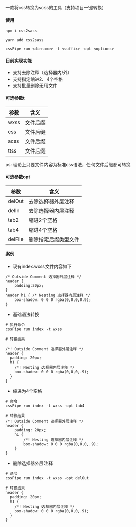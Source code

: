 一款将css转换为scss的工具（支持项目一键转换）

#### 使用

```
npm i css2sass

yarn add css2sass

cssPipe run <dirname> -t <suffix> -opt <options>
```

#### 目前实现功能
- 支持去除注释（选择器内/外）
- 支持指定缩进2、4个空格
- 支持批量删除无用文件

#### 可选参数t

|  参数   | 含义  |
|  ----  | ----  |
| wxss  | 文件后缀 |
| css   | 文件后缀 |
| acss  | 文件后缀 |
| ttss  | 文件后缀 |
ps: 理论上只要文件内容为标准css语法，任何文件后缀都可转换

#### 可选参数opt

|  参数   | 含义  |
|  ----  | ----  |
| delOut  | 去除选择器外层注释 |
| delIn  | 去除选择器内层注释 |
| tab2  | 缩进2个空格 |
| tab4  | 缩进4个空格 |
| delFile  | 删除指定后缀类型文件 |


#### 案例
- 现有index.wxss文件内容如下
```
/* Outside Comment 选择器外层注释 */
header {
    padding:20px;
}
header h1 { /* Nesting 选择器内层注释 */
    box-shadow: 0 0 0 rgba(0,0,0,0.9);
}
```


- 基础语法转换
```
# 执行命令
cssPipe run index -t wxss

# 转换结果

/*! Outside Comment 选择器外层注释 */
header {
  padding: 20px;
  h1 {
    /*! Nesting 选择器内层注释 */
    box-shadow: 0 0 0 rgba(0,0,0,.9);
  }
}
```
- 缩进为4个空格
```
# 命令
cssPipe run index -t wxss -opt tab4

# 转换结果
/*! Outside Comment 选择器外层注释 */
header {
    padding: 20px;
    h1 {
        /*! Nesting 选择器内层注释 */
        box-shadow: 0 0 0 rgba(0,0,0,.9);
    }
}
```

- 删除选择器外层注释
```
# 命令
cssPipe run index -t wxss -opt delOut

# 转换结果
header {
  padding: 20px;
  h1 {
    /*! Nesting 选择器内层注释 */
    box-shadow: 0 0 0 rgba(0,0,0,.9);
  }
}
```
